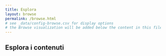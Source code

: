 ```yaml
---
title: Esplora
layout: browse
permalink: /browse.html
# see _data/config-browse.csv for display options
# the Browse visualization will be added below the content in this file
---
```


## Esplora i contenuti
